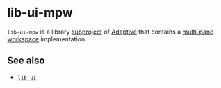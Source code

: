 # lib-ui-mpw

`lib-ui-mpw` is a library [subproject](def://) of [Adaptive](def://) that contains a
[multi-pane workspace](def://) implementation.

## See also

- [`lib-ui`](def://)